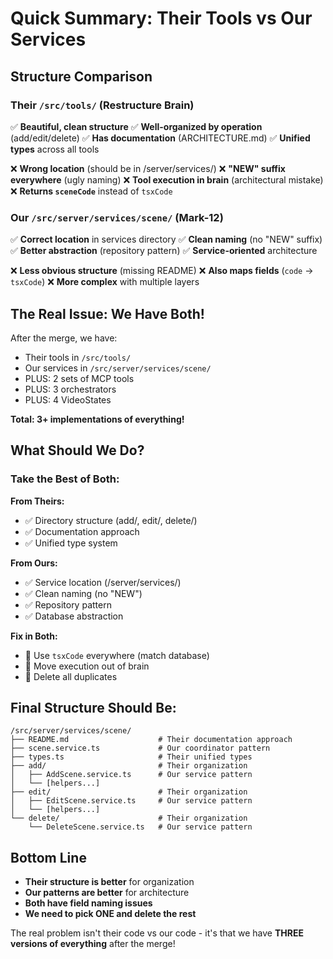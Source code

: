 # Quick Summary: Their Tools vs Our Services

## Structure Comparison

### Their `/src/tools/` (Restructure Brain)
✅ **Beautiful, clean structure**
✅ **Well-organized by operation** (add/edit/delete)
✅ **Has documentation** (ARCHITECTURE.md)
✅ **Unified types** across all tools

❌ **Wrong location** (should be in /server/services/)
❌ **"NEW" suffix everywhere** (ugly naming)
❌ **Tool execution in brain** (architectural mistake)
❌ **Returns `sceneCode`** instead of `tsxCode`

### Our `/src/server/services/scene/` (Mark-12)
✅ **Correct location** in services directory
✅ **Clean naming** (no "NEW" suffix)
✅ **Better abstraction** (repository pattern)
✅ **Service-oriented** architecture

❌ **Less obvious structure** (missing README)
❌ **Also maps fields** (`code` → `tsxCode`)
❌ **More complex** with multiple layers

## The Real Issue: We Have Both!

After the merge, we have:
- Their tools in `/src/tools/`
- Our services in `/src/server/services/scene/`
- PLUS: 2 sets of MCP tools
- PLUS: 3 orchestrators
- PLUS: 4 VideoStates

**Total: 3+ implementations of everything!**

## What Should We Do?

### Take the Best of Both:

**From Theirs:**
- ✅ Directory structure (add/, edit/, delete/)
- ✅ Documentation approach
- ✅ Unified type system

**From Ours:**
- ✅ Service location (/server/services/)
- ✅ Clean naming (no "NEW")
- ✅ Repository pattern
- ✅ Database abstraction

**Fix in Both:**
- 🔧 Use `tsxCode` everywhere (match database)
- 🔧 Move execution out of brain
- 🔧 Delete all duplicates

## Final Structure Should Be:

```
/src/server/services/scene/
├── README.md                    # Their documentation approach
├── scene.service.ts             # Our coordinator pattern
├── types.ts                     # Their unified types
├── add/                         # Their organization
│   ├── AddScene.service.ts      # Our service pattern
│   └── [helpers...]
├── edit/                        # Their organization
│   ├── EditScene.service.ts     # Our service pattern
│   └── [helpers...]
└── delete/                      # Their organization
    └── DeleteScene.service.ts   # Our service pattern
```

## Bottom Line

- **Their structure is better** for organization
- **Our patterns are better** for architecture
- **Both have field naming issues**
- **We need to pick ONE and delete the rest**

The real problem isn't their code vs our code - it's that we have **THREE versions of everything** after the merge!